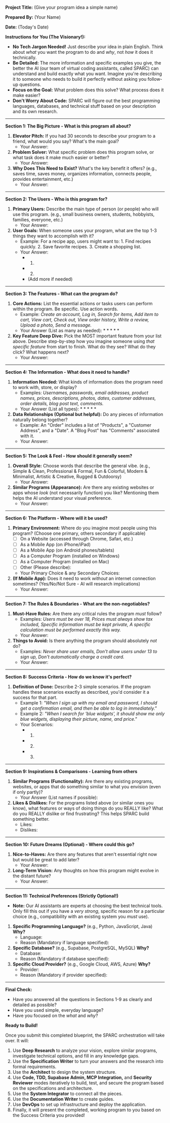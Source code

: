 **Project Title:** (Give your program idea a simple name)

**Prepared By:** (Your Name)

**Date:** (Today's Date)

**Instructions for You (The Visionary!):**

*   **No Tech Jargon Needed!** Just describe your idea in plain English. Think about *what* you want the program to do and *why*, not *how* it does it technically.
*   **Be Detailed:** The more information and specific examples you give, the better the AI (our team of virtual coding assistants, called SPARC) can understand and build exactly what you want. Imagine you're describing it to someone who needs to build it perfectly without asking you follow-up questions.
*   **Focus on the Goal:** What problem does this solve? What process does it make easier?
*   **Don't Worry About Code:** SPARC will figure out the best programming languages, databases, and technical stuff based on your description and its own research.

---

**Section 1: The Big Picture - What is this program all about?**

1.  **Elevator Pitch:** If you had 30 seconds to describe your program to a friend, what would you say? What's the main goal?
    *   Your Answer:
2.  **Problem Solver:** What specific problem does this program solve, or what task does it make much easier or better?
    *   Your Answer:
3.  **Why Does This Need to Exist?** What's the key benefit it offers? (e.g., saves time, saves money, organizes information, connects people, provides entertainment, etc.)
    *   Your Answer:

---

**Section 2: The Users - Who is this program for?**

1.  **Primary Users:** Describe the main type of person (or people) who will use this program. (e.g., small business owners, students, hobbyists, families, everyone, etc.)
    *   Your Answer:
2.  **User Goals:** When someone uses your program, what are the top 1-3 things they want to accomplish with it?
    *   Example: For a recipe app, users might want to: 1. Find recipes quickly. 2. Save favorite recipes. 3. Create a shopping list.
    *   Your Answer:
        *   1.
        *   2.
        *   (Add more if needed)

---

**Section 3: The Features - What can the program do?**

1.  **Core Actions:** List the essential actions or tasks users can perform within the program. Be specific. Use action words.
    *   Example: *Create an account, Log in, Search for items, Add item to cart, View cart, Check out, View order history, Write a review, Upload a photo, Send a message.*
    *   Your Answer (List as many as needed):
        *
        *
        *
        *
        *
2.  **Key Feature Deep Dive:** Pick the MOST important feature from your list above. Describe step-by-step how you imagine someone using *that specific feature* from start to finish. What do they see? What do they click? What happens next?
    *   Your Answer:

---

**Section 4: The Information - What does it need to handle?**

1.  **Information Needed:** What kinds of information does the program need to work with, store, or display?
    *   Examples: *Usernames, passwords, email addresses, product names, prices, descriptions, photos, dates, customer addresses, order details, blog post text, comments.*
    *   Your Answer (List all types):
        *
        *
        *
        *
        *
2.  **Data Relationships (Optional but helpful):** Do any pieces of information naturally belong together?
    *   Example: An "Order" includes a list of "Products", a "Customer Address", and a "Date". A "Blog Post" has "Comments" associated with it.
    *   Your Answer:

---

**Section 5: The Look & Feel - How should it generally seem?**

1.  **Overall Style:** Choose words that describe the general vibe. (e.g., Simple & Clean, Professional & Formal, Fun & Colorful, Modern & Minimalist, Artistic & Creative, Rugged & Outdoorsy)
    *   Your Answer:
2.  **Similar Programs (Appearance):** Are there any existing websites or apps whose *look* (not necessarily function) you like? Mentioning them helps the AI understand your visual preference.
    *   Your Answer:

---

**Section 6: The Platform - Where will it be used?**

1.  **Primary Environment:** Where do you imagine most people using this program? (Choose one primary, others secondary if applicable)
    *   [ ] On a Website (accessed through Chrome, Safari, etc.)
    *   [ ] As a Mobile App (on iPhone/iPad)
    *   [ ] As a Mobile App (on Android phones/tablets)
    *   [ ] As a Computer Program (installed on Windows)
    *   [ ] As a Computer Program (installed on Mac)
    *   [ ] Other (Please describe):
    *   Your Primary Choice & any Secondary Choices:
2.  **(If Mobile App):** Does it need to work *without* an internet connection sometimes? (Yes/No/Not Sure - AI will research implications)
    *   Your Answer:

---

**Section 7: The Rules & Boundaries - What are the non-negotiables?**

1.  **Must-Have Rules:** Are there any critical rules the program *must* follow?
    *   Examples: *Users must be over 18, Prices must always show tax included, Specific information must be kept private, A specific calculation must be performed exactly this way.*
    *   Your Answer:
2.  **Things to Avoid:** Is there anything the program should absolutely *not* do?
    *   Examples: *Never share user emails, Don't allow users under 13 to sign up, Don't automatically charge a credit card.*
    *   Your Answer:

---

**Section 8: Success Criteria - How do we know it's perfect?**

1.  **Definition of Done:** Describe 2-3 simple scenarios. If the program handles these scenarios exactly as described, you'd consider it a success for that part.
    *   Example 1: *"When I sign up with my email and password, I should get a confirmation email, and then be able to log in immediately."*
    *   Example 2: *"When I search for 'blue widgets', it should show me only blue widgets, displaying their picture, name, and price."*
    *   Your Scenarios:
        *   1.
        *   2.
        *   3.

---

**Section 9: Inspirations & Comparisons - Learning from others**

1.  **Similar Programs (Functionality):** Are there any existing programs, websites, or apps that do something similar to what you envision (even if only partly)?
    *   Your Answer (List names if possible):
2.  **Likes & Dislikes:** For the programs listed above (or similar ones you know), what features or ways of doing things do you REALLY like? What do you REALLY dislike or find frustrating? This helps SPARC build something better.
    *   Likes:
    *   Dislikes:

---

**Section 10: Future Dreams (Optional) - Where could this go?**

1.  **Nice-to-Haves:** Are there any features that aren't essential right now but would be great to add later?
    *   Your Answer:
2.  **Long-Term Vision:** Any thoughts on how this program might evolve in the distant future?
    *   Your Answer:

---

**Section 11: Technical Preferences (Strictly Optional!)**

*   **Note:** Our AI assistants are experts at choosing the best technical tools. Only fill this out if you have a *very strong*, specific reason for a particular choice (e.g., compatibility with an existing system you *must* use).

1.  **Specific Programming Language?** (e.g., Python, JavaScript, Java) **Why?**
    *   Language:
    *   Reason (Mandatory if language specified):
2.  **Specific Database?** (e.g., Supabase, PostgreSQL, MySQL) **Why?**
    *   Database:
    *   Reason (Mandatory if database specified):
3.  **Specific Cloud Provider?** (e.g., Google Cloud, AWS, Azure) **Why?**
    *   Provider:
    *   Reason (Mandatory if provider specified):

---

**Final Check:**

*   Have you answered all the questions in Sections 1-9 as clearly and detailed as possible?
*   Have you used simple, everyday language?
*   Have you focused on the *what* and *why*?

**Ready to Build!**

Once you submit this completed blueprint, the SPARC orchestration will take over. It will:

1.  Use **Deep Research** to analyze your vision, explore similar programs, investigate technical options, and fill in any knowledge gaps.
2.  Use the **Specification Writer** to turn your answers and the research into formal requirements.
3.  Use the **Architect** to design the system structure.
4.  Use **Code, TDD, Supabase Admin, MCP Integration,** and **Security Reviewer** modes iteratively to build, test, and secure the program based on the specifications and architecture.
5.  Use the **System Integrator** to connect all the pieces.
6.  Use the **Documentation Writer** to create guides.
7.  Use **DevOps** to set up infrastructure and deploy the application.
8.  Finally, it will present the completed, working program to you based on the Success Criteria you provided!
